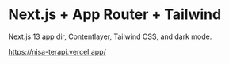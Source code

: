 # Next.js + App Router + Tailwind

Next.js 13 app dir, Contentlayer, Tailwind CSS, and dark mode.

https://nisa-terapi.vercel.app/
